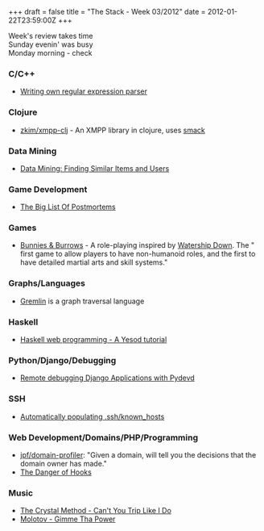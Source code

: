 +++
draft = false
title = "The Stack - Week 03/2012"
date = 2012-01-22T23:59:00Z
+++



Week's review takes time  
Sunday evenin' was busy  
Monday morning - check

### C/C++

 - [Writing own regular expression parser][write-regex]

[write-regex]: http://www.codeproject.com/Articles/5412/Writing-own-regular-expression-parser

### Clojure

 - [zkim/xmpp-clj][xmpp-clj] - An XMPP library in clojure, uses [smack][smack]

[xmpp-clj]: https://github.com/zkim/xmpp-clj
[smack]: http://www.igniterealtime.org/projects/smack/index.jsp

### Data Mining

 - [Data Mining: Finding Similar Items and Users][datamining]

[datamining]: http://bionicspirit.com/blog/2012/01/16/cosine-similarity-euclidean-distance.html

### Game Development

 - [The Big List Of Postmortems][postmortems]

[postmortems]: http://www.pixelprospector.com/the-big-list-of-postmortems/

### Games

 - [Bunnies & Burrows][bunnies] - A role-playing inspired by
   [Watership Down][watershipdown].
   The " first game to allow players to have non-humanoid roles, and the first
   to have detailed martial arts and skill systems."

[bunnies]: http://en.wikipedia.org/wiki/Bunnies_&_Burrows
[watershipdown]: http://en.wikipedia.org/wiki/Watership_Down

### Graphs/Languages

 - [Gremlin][gremlin] is a graph traversal language

[gremlin]: https://github.com/tinkerpop/gremlin/wiki

### Haskell

 - [Haskell web programming - A Yesod tutorial][yesodtut]

[yesodtut]: http://yannesposito.com/Scratch/en/blog/Yesod-tutorial-for-newbies/

### Python/Django/Debugging

 - [Remote debugging Django Applications with Pydevd][django-pydevd]

[django-pydevd]: http://blueprintforge.com/blog/2012/01/16/remote-debugging-django-mod-wsgi-applications/

### SSH

 - [Automatically populating .ssh/known_hosts][auto-knownhosts]

[auto-knownhosts]: http://www.daemonology.net/blog/2012-01-16-automatically-populating-ssh-known-hosts.html

### Web Development/Domains/PHP/Programming

 - [jpf/domain-profiler][domain-profiler]: "Given a domain, will tell you the
   decisions that the domain owner has made."
 - [The Danger of Hooks][danger-hooks]

[domain-profiler]: https://github.com/jpf/domain-profiler
[danger-hooks]: http://blog.preinheimer.com/index.php?/archives/370-The-Danger-of-Hooks.html

### Music

 - [The Crystal Method - Can't You Trip Like I Do](http://www.youtube.com/watch?v=hMtZ6-qwEYU)
 - [Molotov - Gimme Tha Power](http://www.youtube.com/watch?v=hKCAma7QYKA)